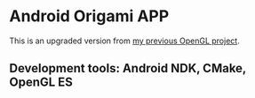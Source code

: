 # Android Origami APP  
This is an upgraded version from [my previous OpenGL project](https://github.com/ElektrischesSchaf/Origami_Heart).  

## Development tools: Android NDK, CMake, OpenGL ES  
